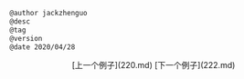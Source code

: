 
```markdown
@author jackzhenguo
@desc
@tag
@version 
@date 2020/04/28
```
		     

<center>[上一个例子](220.md)    [下一个例子](222.md)</center>